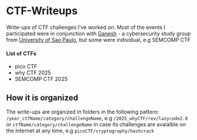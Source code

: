 # CTF-Writeups

Write-ups of CTF challenges I've worked on. Most of the events I participated were in conjunction with [Ganesh](https://ganesh.icmc.usp.br/) - a cybersecurity study group from [University of Sao Paulo](https://www5.usp.br/), but some were individual, e.g SEMCOMP CTF

#### List of CTFs

* pico CTF
* why CTF 2025
* SEMCOMP CTF 2025

## How it is organized

The write-ups are organized in folders in the following pattern: `/year_ctfName/category/challengeName`, e.g `/2025_whyCTF/rev/lazycode2.0` or `ctfName/category/challengeName` in case its challenges are avaialble on the internet at any time, e.g `picoCTF/cryptography/hashcrack`
